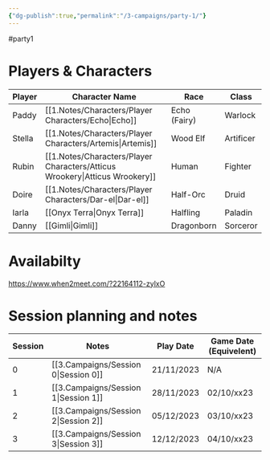 ```yaml
---
{"dg-publish":true,"permalink":"/3-campaigns/party-1/"}
---
```


#party1
# Players & Characters
| Player | Character Name       | Race         | Class     |
| ------ | -------------------- | ------------ | --------- |
| Paddy  | [[1.Notes/Characters/Player Characters/Echo\|Echo]]             | Echo (Fairy) | Warlock   |
| Stella | [[1.Notes/Characters/Player Characters/Artemis\|Artemis]]          | Wood Elf     | Artificer |
| Rubin  | [[1.Notes/Characters/Player Characters/Atticus Wrookery\|Atticus Wrookery]] | Human        | Fighter   |
| Doire  | [[1.Notes/Characters/Player Characters/Dar-el\|Dar-el]]           | Half-Orc     | Druid     |
| Iarla  | [[Onyx Terra\|Onyx Terra]]       | Halfling     | Paladin   |
| Danny  | [[Gimli\|Gimli]]            | Dragonborn   | Sorceror  | 

# Availabilty
https://www.when2meet.com/?22164112-zylxO

# Session planning and notes
| Session | Notes         | Play Date  | Game Date (Equivelent) |
| ------- | ------------- | ---------- | ---------------------- |
| 0       | [[3.Campaigns/Session 0\|Session 0]] | 21/11/2023 |N/A|   |
| 1       | [[3.Campaigns/Session 1\|Session 1]] | 28/11/2023 | 02/10/xx23             |
| 2       | [[3.Campaigns/Session 2\|Session 2]] | 05/12/2023 | 03/10/xx23             |   |
|   3      |[[3.Campaigns/Session 3\|Session 3]]| 12/12/2023           |04/10/xx23                        |


